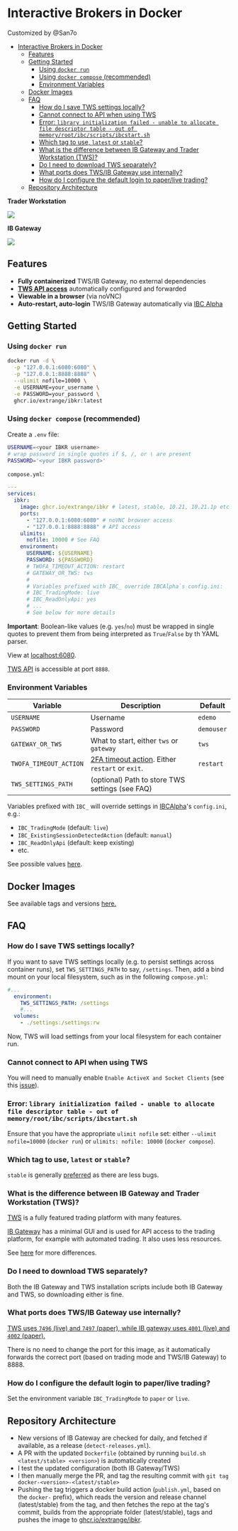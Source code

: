 # Interactive Brokers in Docker

Customized by @San7o

<!--ts-->

- [Interactive Brokers in Docker](#interactive-brokers-in-docker)
  - [Features](#features)
  - [Getting Started](#getting-started)
    - [Using `docker run`](#using-docker-run)
    - [Using `docker compose` (recommended)](#using-docker-compose-recommended)
    - [Environment Variables](#environment-variables)
  - [Docker Images](#docker-images)
  - [FAQ](#faq)
    - [How do I save TWS settings locally?](#how-do-i-save-tws-settings-locally)
    - [Cannot connect to API when using TWS](#cannot-connect-to-api-when-using-tws)
    - [Error: `library initialization failed - unable to allocate file descriptor table - out of memory/root/ibc/scripts/ibcstart.sh`](#error-library-initialization-failed---unable-to-allocate-file-descriptor-table---out-of-memoryrootibcscriptsibcstartsh)
    - [Which tag to use, `latest` or `stable`?](#which-tag-to-use-latest-or-stable)
    - [What is the difference between IB Gateway and Trader Workstation (TWS)?](#what-is-the-difference-between-ib-gateway-and-trader-workstation-tws)
    - [Do I need to download TWS separately?](#do-i-need-to-download-tws-separately)
    - [What ports does TWS/IB Gateway use internally?](#what-ports-does-twsib-gateway-use-internally)
    - [How do I configure the default login to paper/live trading?](#how-do-i-configure-the-default-login-to-paperlive-trading)
  - [Repository Architecture](#repository-architecture)

<!-- Created by https://github.com/ekalinin/github-markdown-toc -->
<!-- Added by: user, at: Wed Apr 19 10:30:30 PM +08 2023 -->

<!--te-->

**Trader Workstation**

![](tws.jpg)

**IB Gateway**

![](ibgateway.jpg)

## Features

- **Fully containerized** TWS/IB Gateway, no external dependencies
- [**TWS API access**][tws-api] automatically configured and forwarded
- **Viewable in a browser** (via noVNC)
- **Auto-restart, auto-login** TWS/IB Gateway automatically via [IBC Alpha](https://github.com/IbcAlpha)

## Getting Started

### Using `docker run`

```bash
docker run -d \
  -p "127.0.0.1:6080:6080" \
  -p "127.0.0.1:8888:8888" \
  --ulimit nofile=10000 \
  -e USERNAME=your_username \
  -e PASSWORD=your_password \
  ghcr.io/extrange/ibkr:latest
```

### Using `docker compose` (recommended)

Create a `.env` file:

```bash
USERNAME=<your IBKR username>
# wrap password in single quotes if $, /, or \ are present
PASSWORD='<your IBKR password>'
```

`compose.yml`:

```yml
---
services:
  ibkr:
    image: ghcr.io/extrange/ibkr # latest, stable, 10.21, 10.21.1p etc
    ports:
      - "127.0.0.1:6080:6080" # noVNC browser access
      - "127.0.0.1:8888:8888" # API access
    ulimits:
      nofile: 10000 # See FAQ
    environment:
      USERNAME: ${USERNAME}
      PASSWORD: ${PASSWORD}
      # TWOFA_TIMEOUT_ACTION: restart
      # GATEWAY_OR_TWS: tws
      #
      # Variables prefixed with IBC_ override IBCAlpha`s config.ini:
      # IBC_TradingMode: live
      # IBC_ReadOnlyApi: yes
      # ...
      # See below for more details
```

**Important**: Boolean-like values (e.g. `yes`/`no`) must be wrapped in single quotes to prevent them from being interpreted as `True`/`False` by th YAML parser.

View at [localhost:6080](http://localhost:6080).

[TWS API][tws-api] is accessible at port `8888`.

### Environment Variables

| Variable               | Description                                                      | Default    |
|------------------------|------------------------------------------------------------------|------------|
| `USERNAME`             | Username                                                         | `edemo`    |
| `PASSWORD`             | Password                                                         | `demouser` |
| `GATEWAY_OR_TWS`       | What to start, either `tws` or `gateway`                         | `tws`      |
| `TWOFA_TIMEOUT_ACTION` | [2FA timeout action][twofa-timeout]. Either `restart` or `exit`. | `restart`  |
| `TWS_SETTINGS_PATH`    | (optional) Path to store TWS settings (see FAQ)                  |            |

Variables prefixed with `IBC_` will override settings in [IBCAlpha][ibc-alpha]'s `config.ini`, e.g.:

- `IBC_TradingMode` (default: `live`)
- `IBC_ExistingSessionDetectedAction` (default: `manual`)
- `IBC_ReadOnlyApi` (default: keep existing)
- etc.

See possible values [here][config.ini].

## Docker Images

See available tags and versions [here.][images]

## FAQ

### How do I save TWS settings locally?

If you want to save TWS settings locally (e.g. to persist settings across container runs), set `TWS_SETTINGS_PATH` to say, `/settings`. Then, add a bind mount on your local filesystem, such as in the following `compose.yml`:

```yaml
#...
  environment:
    TWS_SETTINGS_PATH: /settings
    #...
  volumes:
    - ./settings:/settings:rw
```

Now, TWS will load settings from your local filesystem for each container run.

### Cannot connect to API when using TWS

You will need to manually enable `Enable ActiveX and Socket Clients` (see this [issue][tws-api-issue]).

### Error: `library initialization failed - unable to allocate file descriptor table - out of memory/root/ibc/scripts/ibcstart.sh`

Ensure that you have the appropriate `ulimit nofile` set: either `--ulimit nofile=10000` (`docker run`) or `ulimits: nofile: 10000` (`docker compose`).

### Which tag to use, `latest` or `stable`?

`stable` is generally [preferred][stable-or-latest] as there are less bugs.

### What is the difference between IB Gateway and Trader Workstation (TWS)?

[TWS][tws] is a fully featured trading platform with many features.

[IB Gateway][ibgateway] has a minimal GUI and is used for API access to the trading platform, for example with automated trading. It also uses less resources.

See [here][tws-vs-gateway] for more differences.

### Do I need to download TWS separately?

Both the IB Gateway and TWS installation scripts include both IB Gateway and TWS, so downloading either is fine.

### What ports does TWS/IB Gateway use internally?

[TWS uses `7496` (live) and `7497` (paper), while IB gateway uses `4001` (live) and `4002` (paper).][tws-ports]

There is no need to change the port for this image, as it automatically forwards the correct port (based on trading mode and TWS/IB Gateway) to 8888.

### How do I configure the default login to paper/live trading?

Set the environment variable `IBC_TradingMode` to `paper` or `live`.

## Repository Architecture

- New versions of IB Gateway are checked for daily, and fetched if available, as a release (`detect-releases.yml`).
- A PR with the updated `Dockerfile` (obtained by running `build.sh <latest/stable> <version>`) is automatically created
- I test the updated configuration (both IB Gateway/TWS)
- I then manually merge the PR, and tag the resulting commit with `git tag docker-<version>-<latest/stable>`
- Pushing the tag triggers a docker build action (`publish.yml`, based on the `docker-` prefix), which reads the version and release channel (latest/stable) from the tag, and then fetches the repo at the tag's commit, builds from the appropriate folder (latest/stable), tags and pushes the image to [ghcr.io/extrange/ibkr][images].

[images]: https://github.com/extrange/ibkr-docker/pkgs/container/ibkr
[tws-api]: https://interactivebrokers.github.io/tws-api/introduction.html
[ibc-alpha]: https://github.com/IbcAlpha
[config.ini]: https://github.com/IbcAlpha/IBC/blob/master/resources/config.ini
[twofa-timeout]: https://github.com/IbcAlpha/IBC/blob/master/userguide.md#second-factor-authentication
[stable-or-latest]: https://github.com/IbcAlpha/IBC/blob/master/userguide.md#interactive-brokers-trader-workstation
[tws]: https://www.interactivebrokers.com/en/trading/tws.php
[ibgateway]: https://www.interactivebrokers.com/en/trading/ibgateway-stable.php
[tws-vs-gateway]: https://stackoverflow.com/questions/32778954/interactive-brokers-api-trader-workstation-tws-vs-ib-gateway
[tws-ports]: https://www.interactivebrokers.com/en/?f=%2Fen%2Fgeneral%2Ftws-notes-954.php
[tws-api-issue]: https://github.com/extrange/ibkr-docker/issues/16#issuecomment-1514830115
